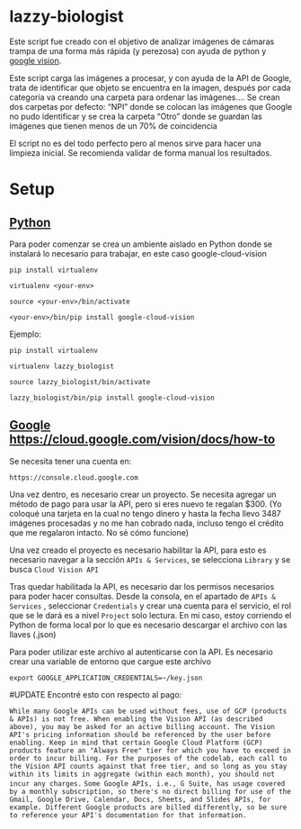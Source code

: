 # lazzy-biologist

Este script fue creado con el objetivo de analizar imágenes de cámaras trampa de una forma más rápida (y perezosa) con ayuda de python y [google vision](https://cloud.google.com/vision).

Este script carga las imágenes a procesar, y con ayuda de la API de Google, trata de identificar que objeto se encuentra en la imagen, después por cada categoría va creando una carpeta para ordenar las imágenes…. Se crean dos carpetas por defecto: “NPI” donde se colocan las imágenes que Google no pudo identificar y se crea la carpeta “Otro” donde se guardan las imágenes que tienen menos de un 70% de coincidencia

El script no es del todo perfecto pero al menos sirve para hacer una limpieza inicial. Se recomienda validar de forma manual los resultados.

# Setup

## [Python](https://pypi.org/project/google-cloud-vision/)

Para poder comenzar se crea un ambiente aislado en Python donde se instalará lo necesario para trabajar, en este caso google-cloud-vision


    pip install virtualenv

    virtualenv <your-env>

    source <your-env>/bin/activate
    
    <your-env>/bin/pip install google-cloud-vision


Ejemplo:


    pip install virtualenv

    virtualenv lazzy_biologist

    source lazzy_biologist/bin/activate

    lazzy_biologist/bin/pip install google-cloud-vision


## [Google](https://codelabs.developers.google.com/codelabs/cloud-vision-api-python/index.html?index=..%2F..index#0) https://cloud.google.com/vision/docs/how-to

Se necesita tener una cuenta en:
    
    https://console.cloud.google.com
    
Una vez dentro, es necesario crear un proyecto. Se necesita agregar un método de pago para usar la API, pero si eres nuevo te regalan $300. (Yo coloqué una tarjeta en la cual no tengo dinero y hasta la fecha llevo 3487 imágenes procesadas y no me han cobrado nada, incluso tengo el crédito que me regalaron intacto. No sé cómo funcione)

Una vez creado el proyecto es necesario habilitar la API, para esto es necesario navegar a la sección  ``APIs & Services``, se selecciona ``Library`` y se busca ``Cloud Vision API``

Tras quedar habilitada la API, es necesario dar los permisos necesarios para poder hacer consultas. Desde la consola, en el apartado de ``APIs & Services`` , seleccionar ``Credentials`` y crear una cuenta para el servicio, el rol que se le dará es a nivel ``Project`` solo lectura. En mi caso, estoy corriendo el Python de forma local por lo que es necesario descargar el archivo con las llaves (.json)

Para poder utilizar este archivo al autenticarse con la API. Es necesario crear una variable de entorno que cargue este archivo

    export GOOGLE_APPLICATION_CREDENTIALS=~/key.json


#UPDATE
Encontré esto con respecto al pago:

``While many Google APIs can be used without fees, use of GCP (products & APIs) is not free. When enabling the Vision API (as described above), you may be asked for an active billing account. The Vision API's pricing information should be referenced by the user before enabling. Keep in mind that certain Google Cloud Platform (GCP) products feature an "Always Free" tier for which you have to exceed in order to incur billing. For the purposes of the codelab, each call to the Vision API counts against that free tier, and so long as you stay within its limits in aggregate (within each month), you should not incur any charges.``
``Some Google APIs, i.e., G Suite, has usage covered by a monthly subscription, so there's no direct billing for use of the Gmail, Google Drive, Calendar, Docs, Sheets, and Slides APIs, for example. Different Google products are billed differently, so be sure to reference your API's documentation for that information.``




    
